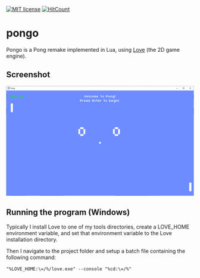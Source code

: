 [![MIT license](http://img.shields.io/badge/license-MIT-brightgreen.svg)](http://opensource.org/licenses/MIT)
[![HitCount](http://hits.dwyl.com/SharkDemon/pongo.svg)](http://hits.dwyl.com/SharkDemon/pongo)

# pongo

Pongo is a Pong remake implemented in Lua, using [Love](https://love2d.org/) (the 2D game engine).

## Screenshot

![Pongo](screenshot.png)

## Running the program (Windows)

Typically I install Love to one of my tools directories, create a LOVE_HOME environment variable, and set that environment variable to the Love installation directory.

Then I navigate to the project folder and setup a batch file containing the following command:

```
"%LOVE_HOME:\=/%/love.exe" --console "%cd:\=/%"
```
